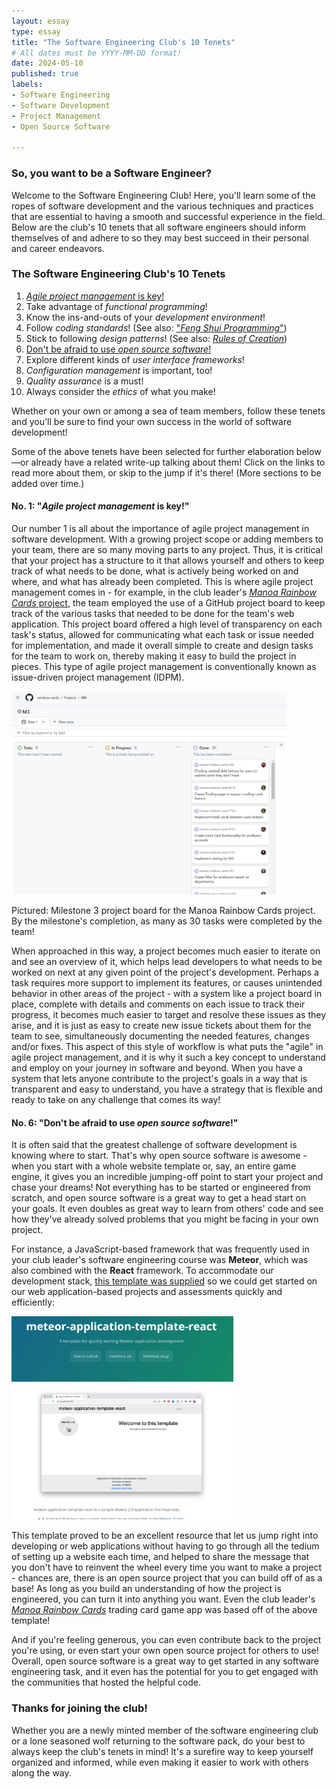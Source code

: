 ```yaml
---
layout: essay
type: essay
title: "The Software Engineering Club's 10 Tenets"
# All dates must be YYYY-MM-DD format!
date: 2024-05-10
published: true
labels:
- Software Engineering
- Software Development
- Project Management
- Open Source Software
  
---
```


### So, you want to be a Software Engineer?

Welcome to the Software Engineering Club! Here, you'll learn some of the ropes of software development and the various techniques and practices that are essential to having a smooth and successful experience in the field. Below are the club's 10 tenets that all software engineers should inform themselves of and adhere to so they may best succeed in their personal and career endeavors.

### The Software Engineering Club's 10 Tenets
1) [_Agile project management_ is key!](#no-1-_agile-project-management_-is-key)<br />
2) Take advantage of _functional programming_!<br />
3) Know the ins-and-outs of your _development environment_!<br />
4) Follow _coding standards_! (See also: ["_Feng Shui Programming_"](https://johnserraon.github.io/essays/feng-shui-programming.html))<br />
5) Stick to following _design patterns_! (See also: [_Rules of Creation_](https://johnserraon.github.io/essays/rules-of-creation.html))<br />
6) [Don't be afraid to use _open source software_!](#no-6-dont-be-afraid-to-use-_open-source-software_)
7) Explore different kinds of _user interface frameworks_!<br />
8) _Configuration management_ is important, too!<br />
9) _Quality assurance_ is a must!<br />
10) Always consider the _ethics_ of what you make!

Whether on your own or among a sea of team members, follow these tenets and you'll be sure to find your own success in the world of software development!

Some of the above tenets have been selected for further elaboration below —or already have a related write-up talking about them! Click on the links to read more about them, or skip to the jump if it's there! (More sections to be added over time.)

#### No. 1: "_Agile project management_ is key!"

Our number 1 is all about the importance of agile project management in software development. With a growing project scope or adding members to your team, there are so many moving parts to any project. Thus, it is critical that your project has a structure to it that allows yourself and others to keep track of what needs to be done, what is actively being worked on and where, and what has already been completed. This is where agile project management comes in - for example, in the club leader's [_Manoa Rainbow Cards_ project](https://rainbow-cards.github.io/), the team employed the use of a GitHub project board to keep track of the various tasks that needed to be done for the team's web application. This project board offered a high level of transparency on each task's status, allowed for communicating what each task or issue needed for implementation, and made it overall simple to create and design tasks for the team to work on, thereby making it easy to build the project in pieces. This type of agile project management is conventionally known as issue-driven project management (IDPM).

<div class="float-end pe-4">
    <img
        height="325px" 
        src="../img/softeng-club-10-tenets/agile-example-project-board.png"
        alt="Manoa Rainbow Cards Milestone 3 Project Board screenshot">
    <p class="subtitle">Pictured: Milestone 3 project board for the Manoa Rainbow Cards project. <br />By the milestone's completion, as many as 30 tasks were completed by the team!</p>
</div>
When approached in this way, a project becomes much easier to iterate on and see an overview of it, which helps lead developers to what needs to be worked on next at any given point of the project's development. Perhaps a task requires more support to implement its features, or causes unintended behavior in other areas of the project - with a system like a project board in place, complete with details and comments on each issue to track their progress, it becomes much easier to target and resolve these issues as they arise, and it is just as easy to create new issue tickets about them for the team to see, simultaneously documenting the needed features, changes and/or fixes. This aspect of this style of workflow is what puts the "agile" in agile project management, and it is why it such a key concept to understand and employ on your journey in software and beyond. When you have a system that lets anyone contribute to the project's goals in a way that is transparent and easy to understand, you have a strategy that is flexible and ready to take on any challenge that comes its way!

#### No. 6: "Don't be afraid to use _open source software_!"

It is often said that the greatest challenge of software development is knowing where to start. That's why open source software is awesome - when you start with a whole website template or, say, an entire game engine, it gives you an incredible jumping-off point to start your project and chase your dreams! Not everything has to be started or engineered from scratch, and open source software is a great way to get a head start on your goals. It even doubles as great way to learn from others' code and see how they've already solved problems that you might be facing in your own project. 

For instance, a JavaScript-based framework that was frequently used in your club leader's software engineering course was **Meteor**, which was also combined with the **React** framework. To accommodate our development stack, [this template was supplied](https://ics-software-engineering.github.io/meteor-application-template-react/) so we could get started on our web application-based projects and assessments quickly and efficiently: 

<img height="325px" class="rounded mx-auto d-block" src="../img/manoa-rainbow-cards/meteor-react-template.png">

This template proved to be an excellent resource that let us jump right into developing or web applications without having to go through all the tedium of setting up a website each time, and helped to share the message that you don't have to reinvent the wheel every time you want to make a project - chances are, there is an open source project that you can build off of as a base! As long as you build an understanding of how the project is engineered, you can turn it into anything you want. Even the club leader's [_Manoa Rainbow Cards_](https://rainbow-cards.github.io/) trading card game app was based off of the above template!

And if you're feeling generous, you can even contribute back to the project you're using, or even start your own open source project for others to use! Overall, open source software is a great way to get started in any software engineering task, and it even has the potential for you to get engaged with the communities that hosted the helpful code.

### Thanks for joining the club!
Whether you are a newly minted member of the software engineering club or a lone seasoned wolf returning to the software pack, do your best to always keep the club's tenets in mind! It's a surefire way to keep yourself organized and informed, while even making it easier to work with others along the way.
